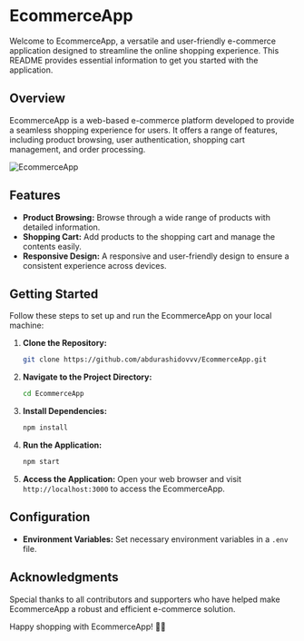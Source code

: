 # EcommerceApp

Welcome to EcommerceApp, a versatile and user-friendly e-commerce application designed to streamline the online shopping experience. This README provides essential information to get you started with the application.

## Overview

EcommerceApp is a web-based e-commerce platform developed to provide a seamless shopping experience for users. It offers a range of features, including product browsing, user authentication, shopping cart management, and order processing.

![EcommerceApp](https://github.com/abdurashidovvv/EcommerceApp/assets/105719873/843a4504-3bad-44da-8669-131153008ca2)

## Features

- **Product Browsing:** Browse through a wide range of products with detailed information.
- **Shopping Cart:** Add products to the shopping cart and manage the contents easily.
- **Responsive Design:** A responsive and user-friendly design to ensure a consistent experience across devices.

## Getting Started

Follow these steps to set up and run the EcommerceApp on your local machine:

1. **Clone the Repository:**
    ```bash
    git clone https://github.com/abdurashidovvv/EcommerceApp.git
    ```

2. **Navigate to the Project Directory:**
    ```bash
    cd EcommerceApp
    ```

3. **Install Dependencies:**
    ```bash
    npm install
    ```

4. **Run the Application:**
    ```bash
    npm start
    ```

5. **Access the Application:**
    Open your web browser and visit `http://localhost:3000` to access the EcommerceApp.

## Configuration

- **Environment Variables:** Set necessary environment variables in a `.env` file.

## Acknowledgments

Special thanks to all contributors and supporters who have helped make EcommerceApp a robust and efficient e-commerce solution.

Happy shopping with EcommerceApp! 🛒✨
